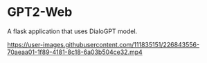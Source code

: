 # GPT2-Web
A flask application that uses DialoGPT model.

https://user-images.githubusercontent.com/111835151/226843556-70aeaa01-1f89-4181-8c18-6a03b504ce32.mp4

